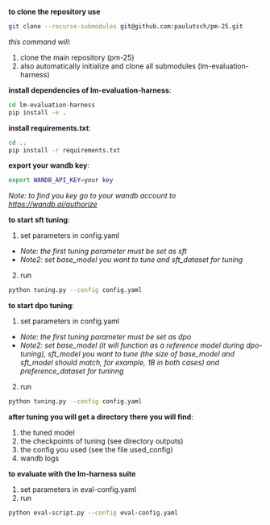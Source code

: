 **to clone the repository use**
```bash
git clone --recurse-submodules git@github.com:paulutsch/pm-25.git
```
*this command will*:
1. clone the main repository (pm-25)
2. also automatically initialize and clone all submodules (lm-evaluation-harness)

**install dependencies of lm-evaluation-harness**:
```bash
cd lm-evaluation-harness
pip install -e .
```

**install requirements.txt**:
```bash
cd ..
pip install -r requirements.txt
```

**export your wandb key**:
```bash
export WANDB_API_KEY=your key
```
*Note: to find you key go to your wandb account to https://wandb.ai/authorize*

**to start sft tuning**:
1. set parameters in config.yaml
- *Note: the first tuning parameter must be set as sft*
- *Note2: set base_model you want to tune and sft_dataset for tuning*
2. run
```bash
python tuning.py --config config.yaml
```

**to start dpo tuning**:
1. set parameters in config.yaml
- *Note: the first tuning parameter must be set as dpo*
- *Note2: set base_model (it will function as a reference model during dpo-tuning), sft_model you want to tune (the size of base_model and sft_model should match, for example, 1B in both cases) and preference_dataset for tuninng*
2. run
```bash
python tuning.py --config config.yaml
```

**after tuning you will get a directory there you will find**:
1. the tuned model
2. the checkpoints of tuning (see directory outputs)
3. the config you used (see the file used_config)
4. wandb logs


**to evaluate with the lm-harness suite**
1. set parameters in eval-config.yaml
2. run
```bash
python eval-script.py --config eval-config.yaml
```
